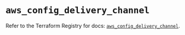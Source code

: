 # `aws_config_delivery_channel`

Refer to the Terraform Registry for docs: [`aws_config_delivery_channel`](https://registry.terraform.io/providers/hashicorp/aws/4.54.0/docs/resources/config_delivery_channel).
